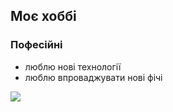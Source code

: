 ## Моє хоббі

### Пофесійні 

*   люблю нові технології
*   люблю впроваджувати нові фічі

![](https://33333.cdn.cke-cs.com/kSW7V9NHUXugvhoQeFaf/images/f6bb7246ba1da10e7196d7331781707b710ce67f9d592113.png)
